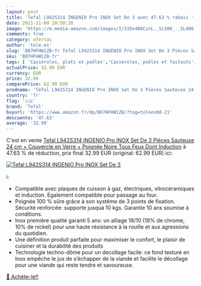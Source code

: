 ```yaml
---
layout: post
title: 'Tefal L942S314 INGENIO Pro INOX Set De 3 avec 47.63 % rabais '
date: 2021-11-09 20:50:28
image: 'https://m.media-amazon.com/images/I/31Ox48OCznL._SL500_._SL400_.jpg'
comments: true
category: ofertas
author: 'tole.es'
slug: 'B07HFHW1ZB-fr Tefal L942S314 INGENIO Pro INOX Set De 3 Pièces Sauteuse...'
sku: 'B07HFHW1ZB-fr'
tags: [ 'Casseroles, plats et poêles','Casseroles, poêles et faitouts','Cuisine et Maison','Sauteuses','tefal', ]
actualPrice: 32.99 EUR
currency: EUR
price: 32.99
comparePrice: 62.99 EUR
prodname: 'Tefal L942S314 INGENIO Pro INOX Set De 3 Pièces Sauteuse 24 cm + Couvercle en Verre + Poignée Noire Tous Feux Dont Induction'
country: 'fr'
flag: '🇫🇷'
brand: 'Tefal'
buyurl: 'https://www.amazon.fr/dp/B07HFHW1ZB/?tag=tolees0d-21'
descuento: '47.63'
average: '32.99'
---
```


C'est en vente [Tefal L942S314 INGENIO Pro INOX Set De 3 Pièces Sauteuse 24 cm + Couvercle en Verre + Poignée Noire Tous Feux Dont Induction](https://www.amazon.fr/dp/B07HFHW1ZB/?tag=tolees0d-21)  à  47.63 % de réduction, prix final  32.99 EUR (original: 62.99 EUR) ici:

[![Tefal L942S314 INGENIO Pro INOX Set De 3](https://m.media-amazon.com/images/I/31Ox48OCznL._SL500_._SL400_.jpg)](https://www.amazon.fr/dp/B07HFHW1ZB/?tag=tolees0d-21)

ℹ️:

- Compatible avec plaques de cuisson à gaz, électriques, vitrocéramiques et induction. Egalement compatible pour passage au four.
- Poignée 100 % sûre grâce à son système de 3 points de fixation. Sécurité renforcée: supporte jusquà 10 kgs. Garantie 10 ans soumise à conditions.
- Inox première qualité garanti 5 ans: un alliage 18/10 (18% de chrome, 10% de nickel) pour une haute résistance à la rouille et aux agressions du quotidien.
- Une définition produit parfaite pour maximiser le confort, le plaisir de cuisiner et la durabilité des produits
- Technologie techno-dôme pour un decollage facile: ce fond texturé en Inox empêche le jus de s’échapper de la viande et facilite le décollage pour une viande qui reste tendre et savoureuse.

[🛒 Achète-le!!](https://www.amazon.fr/dp/B07HFHW1ZB/?tag=tolees0d-21)
